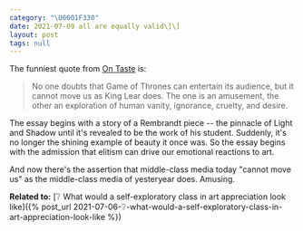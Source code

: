 ```yaml
---
category: "\U0001F330"
date: 2021-07-09 all are equally valid\]\]
layout: post
tags: null
---
```


The funniest quote from [On Taste](https://claremontreviewofbooks.com/on-taste/) is:

> No one doubts that Game of Thrones can entertain its audience, but it cannot move us as King Lear does. The one is an amusement, the other an exploration of human vanity, ignorance, cruelty, and desire.

The essay begins with a story of a Rembrandt piece -- the pinnacle of Light and Shadow until it's revealed to be the work of his student. Suddenly, it's no longer the shining example of beauty it once was. So the essay begins with the admission that elitism can drive our emotional reactions to art.

And now there's the assertion that middle-class media today "cannot move us" as the middle-class media of yesteryear does. Amusing.


**Related to:** [❔ What would a self-exploratory class in art appreciation look like]({% post_url 2021-07-06-❔-what-would-a-self-exploratory-class-in-art-appreciation-look-like %})